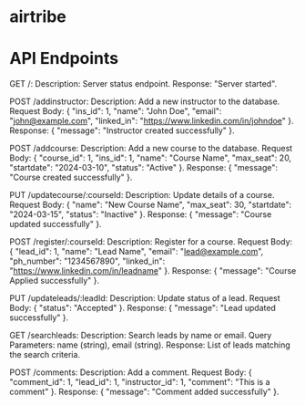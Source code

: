 # airtribe

# API Endpoints
GET /:
Description: Server status endpoint.
Response: "Server started".

POST /addinstructor:
Description: Add a new instructor to the database.
Request Body: { "ins_id": 1, "name": "John Doe", "email": "john@example.com", "linked_in": "https://www.linkedin.com/in/johndoe" }.
Response: { "message": "Instructor created successfully" }.

POST /addcourse:
Description: Add a new course to the database.
Request Body: { "course_id": 1, "ins_id": 1, "name": "Course Name", "max_seat": 20, "startdate": "2024-03-10", "status": "Active" }.
Response: { "message": "Course created successfully" }.

PUT /updatecourse/:courseId:
Description: Update details of a course.
Request Body: { "name": "New Course Name", "max_seat": 30, "startdate": "2024-03-15", "status": "Inactive" }.
Response: { "message": "Course updated successfully" }.

POST /register/:courseId:
Description: Register for a course.
Request Body: { "lead_id": 1, "name": "Lead Name", "email": "lead@example.com", "ph_number": "1234567890", "linked_in": "https://www.linkedin.com/in/leadname" }.
Response: { "message": "Course Applied successfully" }.

PUT /updateleads/:leadId:
Description: Update status of a lead.
Request Body: { "status": "Accepted" }.
Response: { "message": "Lead updated successfully" }.

GET /searchleads:
Description: Search leads by name or email.
Query Parameters: name (string), email (string).
Response: List of leads matching the search criteria.

POST /comments:
Description: Add a comment.
Request Body: { "comment_id": 1, "lead_id": 1, "instructor_id": 1, "comment": "This is a comment" }.
Response: { "message": "Comment added successfully" }.
